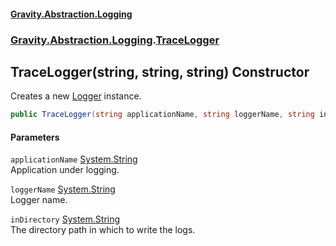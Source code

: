 #### [Gravity.Abstraction.Logging](./index.md 'index')
### [Gravity.Abstraction.Logging](./Gravity-Abstraction-Logging.md 'Gravity.Abstraction.Logging').[TraceLogger](./Gravity-Abstraction-Logging-TraceLogger.md 'Gravity.Abstraction.Logging.TraceLogger')
## TraceLogger(string, string, string) Constructor
Creates a new [Logger](./Gravity-Abstraction-Logging-Logger.md 'Gravity.Abstraction.Logging.Logger') instance.  
```csharp
public TraceLogger(string applicationName, string loggerName, string inDirectory);
```
#### Parameters
<a name='Gravity-Abstraction-Logging-TraceLogger-TraceLogger(string_string_string)-applicationName'></a>
`applicationName` [System.String](https://docs.microsoft.com/en-us/dotnet/api/System.String 'System.String')  
Application under logging.  
  
<a name='Gravity-Abstraction-Logging-TraceLogger-TraceLogger(string_string_string)-loggerName'></a>
`loggerName` [System.String](https://docs.microsoft.com/en-us/dotnet/api/System.String 'System.String')  
Logger name.  
  
<a name='Gravity-Abstraction-Logging-TraceLogger-TraceLogger(string_string_string)-inDirectory'></a>
`inDirectory` [System.String](https://docs.microsoft.com/en-us/dotnet/api/System.String 'System.String')  
The directory path in which to write the logs.  
  
